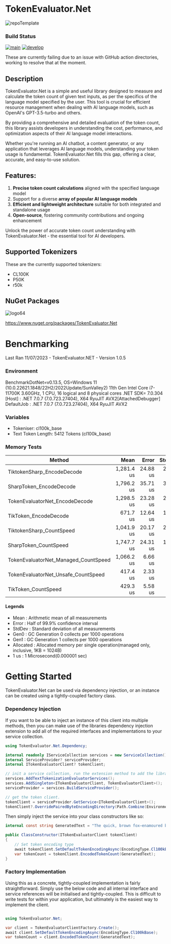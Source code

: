 # TokenEvaluator.Net

![repoTemplate](https://github.com/Dev-In-A-Box-Solutions/TokenEvaluator.Net/assets/17493722/c3c9425e-2457-417f-9075-daec954d5bba)


### Build Status
[![main](https://github.com/JoeTomkinson/TokenEvaluator.Net/actions/workflows/main-build.yml/badge.svg)](https://github.com/JoeTomkinson/TokenEvaluator.Net/actions/workflows/main-build.yml)
[![develop](https://github.com/JoeTomkinson/TokenEvaluator.Net/actions/workflows/develop-build.yml/badge.svg)](https://github.com/JoeTomkinson/TokenEvaluator.Net/actions/workflows/develop-build.yml)

These are currently failing due to an issue with GitHub action directories, working to resolve that at the moment.

## Description
TokenEvaluator.Net is a simple and useful library designed to measure and calculate the token count of given text inputs, as per the specifics of the language model specified by the user. This tool is crucial for efficient resource management when dealing with AI language models, such as OpenAI's GPT-3.5-turbo and others.

By providing a comprehensive and detailed evaluation of the token count, this library assists developers in understanding the cost, performance, and optimization aspects of their AI language model interactions.

Whether you're running an AI chatbot, a content generator, or any application that leverages AI language models, understanding your token usage is fundamental. TokenEvaluator.Net fills this gap, offering a clear, accurate, and easy-to-use solution.

## Features:

1. **Precise token count calculations** aligned with the specified language model
2. Support for a diverse **array of popular AI language models**
3. **Efficient and lightweight architecture** suitable for both integrated and standalone usage
4. **Open-source**, fostering community contributions and ongoing enhancement

Unlock the power of accurate token count understanding with TokenEvaluator.Net - the essential tool for AI developers.

## Supported Tokenizers
These are the currently supported tokenizers:

- CL100K
- P50K
- r50k

## NuGet Packages

![logo64](https://github.com/Dev-In-A-Box-Solutions/TokenEvaluator.Net/assets/17493722/0fc0e333-1abe-4f54-8ad7-53ee7f7b8a9d)

https://www.nuget.org/packages/TokenEvaluator.Net

# Benchmarking

Last Ran 11/07/2023 - TokenEvaluator.NET - Version 1.0.5
    
### Environment

BenchmarkDotNet=v0.13.5, OS=Windows 11 (10.0.22621.1848/22H2/2022Update/SunValley2)
11th Gen Intel Core i7-11700K 3.60GHz, 1 CPU, 16 logical and 8 physical cores
.NET SDK= 7.0.304
[Host]     : .NET 7.0.7 (7.0.723.27404), X64 RyuJIT AVX2[AttachedDebugger]
DefaultJob : .NET 7.0.7 (7.0.723.27404), X64 RyuJIT AVX2

### Variables

- Tokeniser: cl100k_base
- Text Token Length: 5412 Tokens (cl100k_base)

### Memory Tests
    
|                               Method |       Mean |    Error |   StdDev |     Gen0 |     Gen1 |  Allocated |
|------------------------------------- |-----------:|---------:|---------:|---------:|---------:|-----------:|
|           TiktokenSharp_EncodeDecode | 1,281.4 us | 24.88 us | 27.65 us | 257.8125 | 148.4375 | 2117.04 KB |
|              SharpToken_EncodeDecode | 1,796.2 us | 35.71 us | 39.69 us | 285.1563 | 146.4844 | 2344.87 KB |
|       TokenEvaluatorNet_EncodeDecode | 1,298.5 us | 23.28 us | 20.64 us | 240.2344 | 142.5781 | 1978.21 KB |
|                TikToken_EncodeDecode |   671.7 us | 12.64 us | 13.53 us |  67.3828 |   8.7891 |  555.31 KB |
|             TiktokenSharp_CountSpeed | 1,041.9 us | 20.17 us | 24.01 us | 220.7031 | 115.2344 |  1803.3 KB |
|                SharpToken_CountSpeed | 1,747.7 us | 24.31 us | 18.98 us | 269.5313 | 140.6250 | 2212.15 KB |
| TokenEvaluatorNet_Managed_CountSpeed | 1,066.2 us |  6.66 us |  5.56 us | 210.9375 | 103.5156 | 1727.02 KB |
|  TokenEvaluatorNet_Unsafe_CountSpeed |   417.4 us |  2.33 us |  1.94 us |  42.4805 |        - |  347.79 KB |
|                  TikToken_CountSpeed |   429.3 us |  5.58 us |  5.22 us |  42.4805 |        - |  347.79 KB |
    
#### Legends
- Mean      : Arithmetic mean of all measurements
- Error     : Half of 99.9% confidence interval
- StdDev    : Standard deviation of all measurements
- Gen0      : GC Generation 0 collects per 1000 operations
- Gen1      : GC Generation 1 collects per 1000 operations
- Allocated : Allocated memory per single operation(managed only, inclusive, 1KB = 1024B)
- 1 us      : 1 Microsecond(0.000001 sec)


# Getting Started

TokenEvaluator.Net can be used via dependency injection, or an instance can be created using a tightly-coupled factory class.

### Dependency Injection
If you want to be able to inject an instance of this client into multiple methods, then you can make use of the libraries dependency injection extension to add all of the required interfaces and implementations to your service collection.

```C#
using TokenEvaluator.Net.Dependency;

internal readonly IServiceCollection services = new ServiceCollection();
internal ServiceProvider? serviceProvider;
internal ITokenEvaluatorClient? tokenClient;

// init a service collection, run the extension method to add the library services, and build the service provider
services.AddTextTokenizationEvaluatorServices();
services.AddSingleton<ITokenEvaluatorClient, TokenEvaluatorClient>();
serviceProvider = services.BuildServiceProvider();

// get the token client.
tokenClient = serviceProvider.GetService<ITokenEvaluatorClient>();
tokenClient?.OverridePairedByteEncodingDirectory(Path.Combine(Environment.CurrentDirectory, "TestDataFolder"));
```

Then simply inject the service into your class constructors like so:

```C#
internal const string GeneratedText = "The quick, brown fox—enamoured by the moonlit night—jumped over 10 lazily sleeping dogs near 123 Elm St. at approximately 7:30 PM. Isn't text tokenization interesting?";

public ClassConstructor(ITokenEvaluatorClient tokenClient)
{
    // Set token encoding type
    await tokenClient.SetDefaultTokenEncodingAsync(EncodingType.Cl100kBase);
    var tokenCount = tokenClient.EncodedTokenCount(GeneratedText);
}
```

### Factory Implementation

Using this as a concrete, tightly-coupled implementation is fairly straightforward. Simply use the below code and all internal interface and service references will be initialised and tightly-coupled. This is difficult to write tests for within your application, but ultimately is the easiest way to implement the client.

```C#

using TokenEvaluator.Net;

var client = TokenEvaluatorClientFactory.Create();
await client.SetDefaultTokenEncodingAsync(EncodingType.Cl100kBase);
var tokenCount = client.EncodedTokenCount(GeneratedText);
```